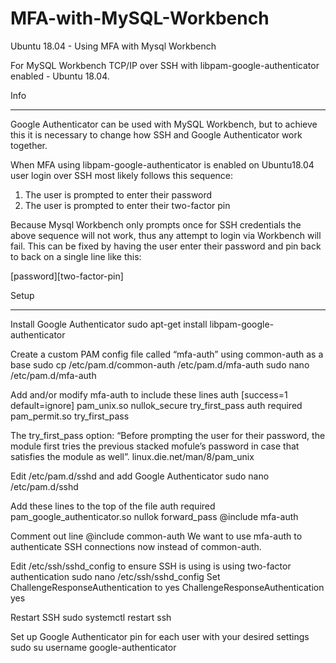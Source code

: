 # MFA-with-MySQL-Workbench
Ubuntu 18.04 - Using MFA with Mysql Workbench

For MySQL Workbench TCP/IP over SSH with libpam-google-authenticator enabled - Ubuntu 18.04.



Info
________________________________________________________________________________
Google Authenticator can be used with MySQL Workbench, but to achieve this it is necessary to change how SSH and Google Authenticator work together. 

When MFA using libpam-google-authenticator is enabled on Ubuntu18.04 user login over SSH  most likely follows this sequence: 
1. The user is prompted to enter their password
2. The user is prompted to enter their two-factor pin

Because Mysql Workbench only prompts once for SSH credentials the above sequence will not work, thus any attempt to login via Workbench will fail. This can be fixed by having the user enter their password and pin back to back on a single line like this:

[password][two-factor-pin] 




Setup
________________________________________________________________________________
Install Google Authenticator
sudo apt-get install libpam-google-authenticator



Create a custom PAM config file called “mfa-auth” using common-auth as a base
sudo cp /etc/pam.d/common-auth /etc/pam.d/mfa-auth
sudo nano /etc/pam.d/mfa-auth

Add and/or modify mfa-auth to include these lines
auth [success=1 default=ignore] pam_unix.so nullok_secure try_first_pass
auth required pam_permit.so try_first_pass

The try_first_pass option: “Before prompting the user for their password, the module first tries the previous stacked mofule’s password in case that satisfies the module as well”.
linux.die.net/man/8/pam_unix



Edit /etc/pam.d/sshd and add Google Authenticator
sudo nano /etc/pam.d/sshd

Add these lines to the top of the file
auth required pam_google_authenticator.so nullok forward_pass
@include mfa-auth

Comment out line
@include common-auth
We want to use mfa-auth to authenticate SSH connections now instead of common-auth.



Edit /etc/ssh/sshd_config to ensure SSH is using is using two-factor authentication
sudo nano /etc/ssh/sshd_config
Set ChallengeResponseAuthentication to yes
ChallengeResponseAuthentication yes



Restart SSH
sudo systemctl restart ssh



Set up Google Authenticator pin for each user with your desired settings
sudo su username
google-authenticator 
